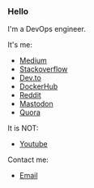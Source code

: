 ### Hello

I'm a DevOps engineer.

It's me:
- [Medium](https://medium.com/@nulluuid)
- [Stackoverflow](https://stackoverflow.com/users/23410877/nulluuid)
- [Dev.to](https://dev.to/nulluuid)
- [DockerHub](https://hub.docker.com/u/nulluuid)
- [Reddit](https://www.reddit.com/user/nulluuid)
- [Mastodon](https://mastodon.social/@nulluuid)
- [Quora](https://www.quora.com/profile/Nulluuid)

It is NOT:
- [Youtube](https://www.youtube.com/@nulluuid/)

Contact me:
- [Email](mailto:cxy5t9hzg@mozmail.com)

